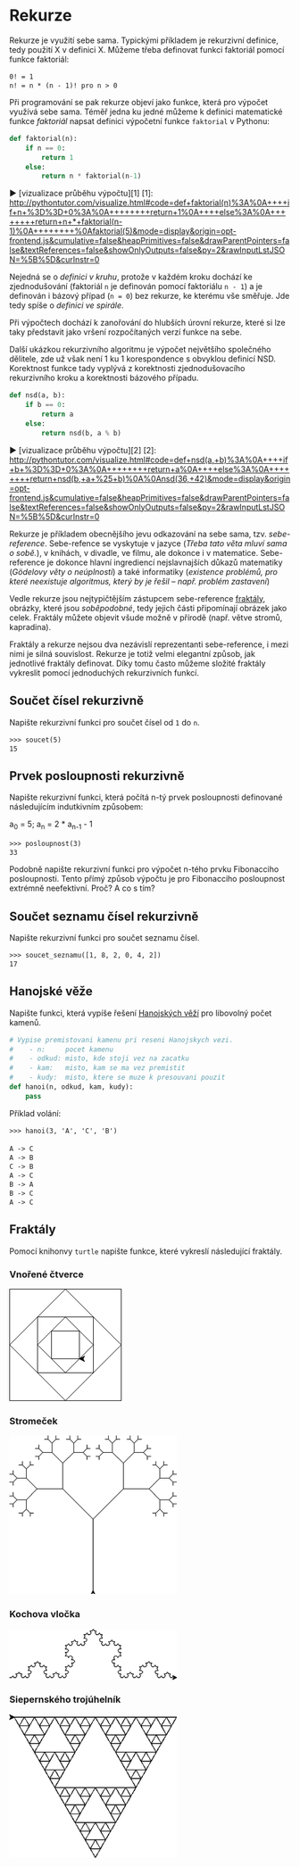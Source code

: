 # Rekurze

Rekurze je využití sebe sama. Typickými příkladem je rekurzivní definice, tedy
použití X v definici X. Můžeme třeba definovat funkci faktoriál pomocí funkce
faktoriál:

```
0! = 1
n! = n * (n - 1)! pro n > 0
```

Při programování se pak rekurze objeví jako funkce, která pro výpočet využívá
sebe sama. Téměř jedna ku jedné můžeme k definici matematické funkce
*faktoriál* napsat definici výpočetní funkce `faktorial` v Pythonu:

```python
def faktorial(n):
    if n == 0:
        return 1
    else:
        return n * faktorial(n-1)
```

▶ [vizualizace průběhu výpočtu][1]
[1]: http://pythontutor.com/visualize.html#code=def+faktorial(n)%3A%0A++++if+n+%3D%3D+0%3A%0A++++++++return+1%0A++++else%3A%0A++++++++return+n+*+faktorial(n-1)%0A++++++++%0Afaktorial(5)&mode=display&origin=opt-frontend.js&cumulative=false&heapPrimitives=false&drawParentPointers=false&textReferences=false&showOnlyOutputs=false&py=2&rawInputLstJSON=%5B%5D&curInstr=0

Nejedná se o *definici v kruhu*, protože v každém kroku dochází ke
zjednodušování (faktoriál `n` je definován pomocí faktoriálu `n - 1`) a je
definován i bázový případ (`n = 0`) bez rekurze, ke kterému vše směřuje.
Jde tedy spíše o *definici ve spirále*.

Při výpočtech dochází k zanořování do hlubších úrovní rekurze, které si lze
taky představit jako vršení rozpočítaných verzí funkce na sebe.

Další ukázkou rekurzivního algoritmu je výpočet největšího společného dělitele,
zde už však není 1 ku 1 korespondence s obvyklou definicí NSD. Korektnost
funkce tady vyplývá z korektnosti zjednodušovacího rekurzivního kroku a korektnosti
bázového případu.

```python
def nsd(a, b):
    if b == 0:
        return a
    else:
        return nsd(b, a % b)
```

▶ [vizualizace průběhu výpočtu][2]
[2]: http://pythontutor.com/visualize.html#code=def+nsd(a,+b)%3A%0A++++if+b+%3D%3D+0%3A%0A++++++++return+a%0A++++else%3A%0A++++++++return+nsd(b,+a+%25+b)%0A%0Ansd(36,+42)&mode=display&origin=opt-frontend.js&cumulative=false&heapPrimitives=false&drawParentPointers=false&textReferences=false&showOnlyOutputs=false&py=2&rawInputLstJSON=%5B%5D&curInstr=0

Rekurze je příkladem obecnějšího jevu odkazování na sebe sama, tzv.
*sebe-reference*. Sebe-refence se vyskytuje v jazyce (*Třeba tato věta mluví sama
o sobě.*), v knihách, v divadle, ve filmu, ale dokonce i v matematice. Sebe-reference
je dokonce hlavní ingrediencí nejslavnajších důkazů matematiky (*Gödelovy věty
o neúplnosti*) a také informatiky (*existence problémů, pro které neexistuje
algoritmus, který by je řešil &ndash; např. problém zastavení*)

Vedle rekurze jsou nejtypičtějším zástupcem sebe-reference
[fraktály](https://www.google.cz/search?q=fractals), obrázky,
které jsou *soběpodobné*, tedy jejich části připomínají obrázek jako celek.
Fraktály můžete objevit všude možně v přírodě (např. větve stromů, kapradina).

Fraktály a rekurze nejsou dva nezávislí reprezentanti sebe-reference, i mezi
nimi je silná souvislost. Rekurze je totiž velmi elegantní
způsob, jak jednotlivé fraktály definovat. Díky tomu často můžeme složité
fraktály vykreslit pomocí jednoduchých rekurzivních funkcí.

## Součet čísel rekurzivně

Napište rekurzivní funkci pro součet čísel od `1` do `n`.

```
>>> soucet(5)
15
```

## Prvek posloupnosti rekurzivně

Napište rekurzivní funkci, která počítá n-tý prvek posloupnosti definované
následujícím indutkivním způsobem:

a<sub>0</sub> = 5; a<sub>n</sub> = 2 * a<sub>n-1</sub> - 1

```
>>> posloupnost(3)
33
```

Podobně napište rekurzivní funkci pro výpočet n-tého prvku Fibonacciho
posloupnosti. Tento přímý způsob výpočtu je pro Fibonacciho posloupnost
extrémně neefektivní. Proč? A co s tím?

## Součet seznamu čísel rekurzivně

Napište rekurzivní funkci pro součet seznamu čísel.

```
>>> soucet_seznamu([1, 8, 2, 0, 4, 2])
17
```

## Hanojské věže

Napište funkci, která vypíše řešení
[Hanojských věží](http://www.softschools.com/games/logic_games/tower_of_hanoi/)
pro libovolný počet kamenů.

```python
# Vypise premistovani kamenu pri reseni Hanojskych vezi.
#    - n:     pocet kamenu
#    - odkud: misto, kde stoji vez na zacatku
#    - kam:   misto, kam se ma vez premistit
#    - kudy:  misto, ktere se muze k presouvani pouzit
def hanoi(n, odkud, kam, kudy):
    pass
```

Příklad volání:
```
>>> hanoi(3, 'A', 'C', 'B')

A -> C
A -> B
C -> B
A -> C
B -> A
B -> C
A -> C
```

## Fraktály

Pomocí knihonvy `turtle` napište funkce, které vykreslí následující fraktály.

### Vnořené čtverce

![Vnořené čtverce](resources/fractal_squares.png)

### Stromeček
![Stromeček](resources/fractal_tree.png)

### Kochova vločka

![Koch](resources/fractal_koch.png)

### Siepernského trojúhelník

![Sierpinsi](resources/fractal_siepernski.png)

